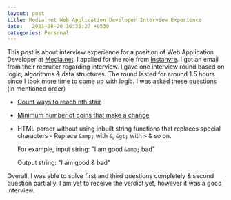 ```yaml
---
layout: post
title: Media.net Web Application Developer Interview Experience
date:   2021-08-20 16:35:27 +0530
categories: Personal
---
```

This post is about interview experience for a position of Web Application Developer at [Media.net](https://media.net). I applied for the role from [Instahyre](https://instahyre.com). I got an email from their recruiter regarding interview. I gave one interview round based on logic, algorithms & data structures. The round lasted for around 1.5 hours since I took more time to come up with logic. I was asked these questions (in mentioned order)
- [Count ways to reach nth stair](https://www.geeksforgeeks.org/count-ways-reach-nth-stair/)
- [Minimum number of coins that make a change](https://www.geeksforgeeks.org/find-minimum-number-of-coins-that-make-a-change/)
- HTML parser without using inbuilt string functions that replaces special characters - Replace `&amp;` with `&`, `&gt;` with `>` & so on.
    
    For example, input string: "I am good `&amp;` bad"

    Output string: "I am good & bad"

Overall, I was able to solve first and third questions completely & second question partially. I am yet to receive the verdict yet, however it was a good interview.